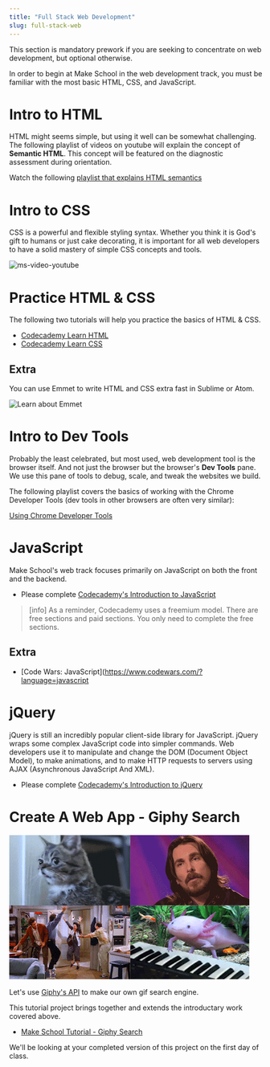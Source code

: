```yaml
---
title: "Full Stack Web Development"
slug: full-stack-web
---
```


This section is mandatory prework if you are seeking to concentrate on web development, but optional otherwise.

In order to begin at Make School in the web development track, you must be familiar with the most basic HTML, CSS, and JavaScript.

# Intro to HTML

HTML might seems simple, but using it well can be somewhat challenging. The following playlist of videos on youtube will explain the concept of **Semantic HTML**. This concept will be featured on the diagnostic assessment during orientation.

Watch the following [playlist that explains HTML semantics](https://www.youtube.com/watch?v=fcZ_dx1rf5U&list=PLWjCJDeWfDdc0Sp_DinOWnodw3KnWCwc1)

# Intro to CSS

CSS is a powerful and flexible styling syntax. Whether you think it is God's gift to humans or just cake decorating, it is important for all web developers to have a solid mastery of simple CSS concepts and tools.

![ms-video-youtube](https://www.youtube.com/watch?v=0afZj1G0BIE)

# Practice HTML & CSS

The following two tutorials will help you practice the basics of HTML & CSS.

* [Codecademy Learn HTML](https://www.codecademy.com/learn/learn-html)
* [Codecademy Learn CSS](https://www.codecademy.com/learn/learn-css)

## Extra

You can use Emmet to write HTML and CSS extra fast in Sublime or Atom.

![Learn about Emmet](https://www.youtube.com/watch?v=BQurqKG6nGY)

# Intro to Dev Tools

Probably the least celebrated, but most used, web development tool is the browser itself. And not just the browser but the browser's **Dev Tools** pane. We use this pane of tools to debug, scale, and tweak the websites we build.

The following playlist covers the basics of working with the Chrome Developer Tools (dev tools in other browsers are often very similar):

[Using Chrome Developer Tools](https://www.youtube.com/watch?v=nV9PLPFTnkE&list=PLfdtiltiRHWEQ6wtGVC57qrlRtQPyylya)

# JavaScript

Make School's web track focuses primarily on JavaScript on both the front and the backend.

* Please complete [Codecademy's Introduction to JavaScript](https://www.codecademy.com/learn/introduction-to-javascript)

>[info]
As a reminder, Codecademy uses a freemium model. There are free sections and paid sections. You only need to complete the free sections.

## Extra

* [Code Wars: JavaScript](https://www.codewars.com/?language=javascript

# jQuery

jQuery is still an incredibly popular client-side library for JavaScript. jQuery wraps some complex JavaScript code into simpler commands. Web developers use it to manipulate and change the DOM (Document Object Model), to make animations, and to make HTTP requests to servers using AJAX (Asynchronous JavaScript And XML).

* Please complete [Codecademy's Introduction to jQuery](https://www.codecademy.com/learn/learn-jquery)

# Create A Web App - Giphy Search

![giphy](assets/giphy.gif)

Let's use [Giphy's API](https://developers.giphy.com/docs/) to make our own gif search engine.

This tutorial project brings together and extends the introductary work covered above.

* [Make School Tutorial - Giphy Search](https://www.makeschool.com/online-courses/tutorials/giphy-search-app-with-node-js/your-node-environment)

We'll be looking at your completed version of this project on the first day of class.
